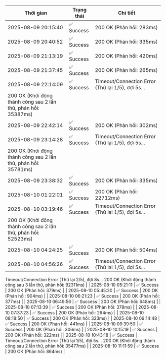 | Thời gian | Trạng thái | Chi tiết |
|---|---|---|
| 2025-08-09 20:15:40 | ✅ Success | 200 OK (Phản hồi: 283ms) |
| 2025-08-09 20:40:52 | ✅ Success | 200 OK (Phản hồi: 335ms) |
| 2025-08-09 21:13:19 | ✅ Success | 200 OK (Phản hồi: 420ms) |
| 2025-08-09 21:37:45 | ✅ Success | 200 OK (Phản hồi: 265ms) |
| 2025-08-09 22:14:09 | ✅ Success | Timeout/Connection Error (Thử lại 1/5), đợi 5s...
200 OK (Khởi động thành công sau 2 lần thử, phản hồi: 35387ms) |
| 2025-08-09 22:42:14 | ✅ Success | 200 OK (Phản hồi: 302ms) |
| 2025-08-09 23:14:28 | ✅ Success | Timeout/Connection Error (Thử lại 1/5), đợi 5s...
200 OK (Khởi động thành công sau 2 lần thử, phản hồi: 35781ms) |
| 2025-08-09 23:38:32 | ✅ Success | 200 OK (Phản hồi: 335ms) |
| 2025-08-10 01:22:01 | ✅ Success | 200 OK (Phản hồi: 22712ms) |
| 2025-08-10 03:19:46 | ✅ Success | Timeout/Connection Error (Thử lại 1/5), đợi 5s...
200 OK (Khởi động thành công sau 2 lần thử, phản hồi: 52523ms) |
| 2025-08-10 04:24:25 | ✅ Success | 200 OK (Phản hồi: 504ms) |
| 2025-08-10 04:56:26 | ✅ Success | Timeout/Connection Error (Thử lại 1/5), đợi 5s...
Timeout/Connection Error (Thử lại 2/5), đợi 8s...
200 OK (Khởi động thành công sau 3 lần thử, phản hồi: 92311ms) |
| 2025-08-10 05:21:11 | ✅ Success | 200 OK (Phản hồi: 379ms) |
| 2025-08-10 05:45:20 | ✅ Success | 200 OK (Phản hồi: 904ms) |
| 2025-08-10 06:21:23 | ✅ Success | 200 OK (Phản hồi: 377ms) |
| 2025-08-10 06:49:56 | ✅ Success | 200 OK (Phản hồi: 648ms) |
| 2025-08-10 07:13:39 | ✅ Success | 200 OK (Phản hồi: 378ms) |
| 2025-08-10 07:37:23 | ✅ Success | 200 OK (Phản hồi: 264ms) |
| 2025-08-10 08:18:50 | ✅ Success | 200 OK (Phản hồi: 323ms) |
| 2025-08-10 09:14:48 | ✅ Success | 200 OK (Phản hồi: 441ms) |
| 2025-08-10 09:39:50 | ✅ Success | 200 OK (Phản hồi: 306ms) |
| 2025-08-10 10:15:19 | ✅ Success | 200 OK (Phản hồi: 322ms) |
| 2025-08-10 10:43:18 | ✅ Success | Timeout/Connection Error (Thử lại 1/5), đợi 5s...
200 OK (Khởi động thành công sau 2 lần thử, phản hồi: 35477ms) |
| 2025-08-10 11:11:59 | ✅ Success | 200 OK (Phản hồi: 864ms) |
